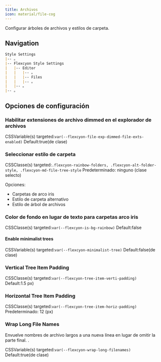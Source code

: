 ```yaml
---
title: Archivos
icon: material/file-cog
---
```


Configurar árboles de archivos y estilos de carpeta.

## Navigation

```md
Style Settings
|-- 。
|-- Flexcyon Style Settings
|   |-- Editor
|   |   |-- 。
|   |   |-- Files
|   |   |-- 。
|   |-- 。
|-- 。
```

## Opciones de configuración

### Habilitar extensiones de archivo dimmed en el explorador de archivos

CSSVariable(s) targeted:`var(--flexcyon-file-exp-dimmed-file-exts-enabled)`
Default:true(de clase)

### Seleccionar estilo de carpeta

CSSClasse(s) targeted:`.flexcyon-rainbow-folders, .flexcyon-alt-folder-style, .flexcyon-md-file-tree-style`
Predeterminado: ninguno (clase selecto)

Opciones:

- Carpetas de arco iris
- Estilo de carpeta alternativo
- Estilo de árbol de archivos

### Color de fondo en lugar de texto para carpetas arco iris

CSSClasse(s) targeted:`var(--flexcyon-is-bg-rainbow)`
Default:false

#### Enable minimalist trees

CSSVariable(s) targeted:`var(--flexcyon-minimalist-tree)`
Default:false(de clase)

### Vertical Tree Item Padding

CSSClasse(s) targeted:`var(--flexcyon-tree-item-verti-padding)`
Default:1.5 px)

### Horizontal Tree Item Padding

CSSClasse(s) targeted:`var(--flexcyon-tree-item-horiz-padding)`
Predeterminado: 12 (px)

### Wrap Long File Names
Envuelve nombres de archivo largos a una nueva línea en lugar de omitir la parte final.
.

CSSVariable(s) targeted:`var(--flexcyon-wrap-long-filenames)`
Default:true(de clase)
